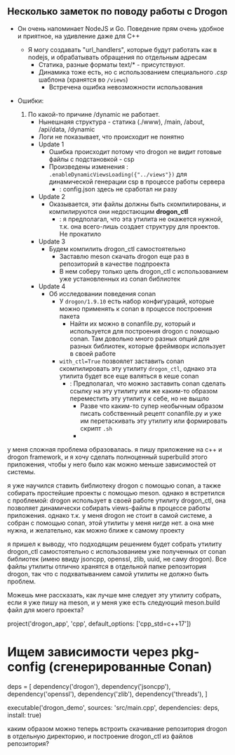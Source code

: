 ## Несколько заметок по поводу работы с Drogon
+ Он очень напоминает NodeJS и Go. Поведение прям очень удобное и приятное, на удивление даже для C++
    + Я могу создавать "url_handlers", которые будут работать как в nodejs, и обрабатывать обращения по отдельным адресам
        + Статика, разные форматы text/* - присутствуют. 
        + Динамика тоже есть, но с использованием специального *.csp* шаблона (хранятся во `/views`)
            + Встречена ошибка невозможности использования

+ Ошибки:
    1. По какой-то причине /dynamic не работает.
        + Нынешнаяя структура - статика (./www), /main, /about, /api/data, /dynamic
        + Логи не показывает, что происходит не понятно
        + Update 1
            + Ошибка происходит потому что drogon не видит готовые файлы с подстановкой - csp
            + Произведены изменения : `.enableDynamicViewsLoading({"../views"})` для динамической генерации csp в процессе работы сервера
                + : config.json здесь не сработал ни разу
        + Update 2
            + Оказывается, эти файлы должны быть скомпилированы, и компилируются они недостающим **drogon_ctl**
                + : я предполагал, что эта утилита не окажется нужной, т.к. она всего-лишь создает структуру для проектов. Не прокатило
        + Update 3
            + Будем компилить drogon_ctl самостоятельно 
                + Заставлю meson скачать drogon еще раз в репозиторий в качестве подпроекта
                + В нем соберу только цель drogon_ctl с использованием уже установленных из conan библиотек
        + Update 4
            + Об исследовании поведения conan 
                + У `drogon/1.9.10` есть набор конфигураций, которые можно применять к conan в процессе построения пакета
                  + Найти их можно в conanfile.py, который и используется для построения drogon с помощью conan. Там довольно много разных опций для разных библиотек, которые фреймворк использует в своей работе
                + `with_ctl=True` позвоялет заставить conan скомпилировать эту утилиту `drogon_ctl`, однако эта утилита будет все еще валяться в кеше conan
                  + : Предполагал, что можно заставить conan сделать ссылку на эту утилиту или же каким-то образом переместить эту утилиту к себе, но не вышло
                    + Разве что каким-то супер необычным образом писать собственный рецепт conanfile.py и уже им перетаскивать эту утилиту или формировать скрипт `.sh`
                    + 
        








































у меня сложная проблема образовалась.
я пишу приложение на c++ и drogon framework, и я хочу сделать полноценный superbuild этого приложения, чтобы у него было как можно меньше зависимостей от системы.

я уже научился ставить библиотеку drogon с помощью conan, а также собирать простейшие проекты с помощью meson. однако я встретился с проблемой: drogon использует в своей работе утилиту drogon_ctl, она позволяет динамически собирать views-файлы в процессе работы приложения. 
однако т.к. у меня drogon не стоит в самой системе, а собран с помощью conan, этой утилиты у меня нигде нет. а она мне нужна, и желательно, как можно ближе к самому проекту


я пришел к выводу, что подходящим решением будет собрать утилиту drogon_ctl самостоятельно с использованием уже полученных от conan библиотек (имею ввиду jsoncpp, openssl, zlib, uuid, не саму drogon). Все файлы утилиты отлично хранятся в отдельной папке репозитория drogon, так что с подхватыванием самой утилиты не должно быть проблем.

Можешь мне рассказать, как лучше мне следует эту утилиту собрать, если я уже пишу на meson, и у меня уже есть следующий meson.build файл для моего проекта?

project('drogon_app', 'cpp',
  default_options: ['cpp_std=c++17'])

# Ищем зависимости через pkg-config (сгенерированные Conan)
deps = [
  dependency('drogon'),
  dependency('jsoncpp'),
  dependency('openssl'),
  dependency('zlib'),
  dependency('threads'),
]

executable('drogon_demo',
  sources: 'src/main.cpp',
  dependencies: deps,
  install: true)


каким образом можно теперь встроить скачивание репозитория drogon в отдельную директорию, и построение drogon_ctl из файлов репозитория?